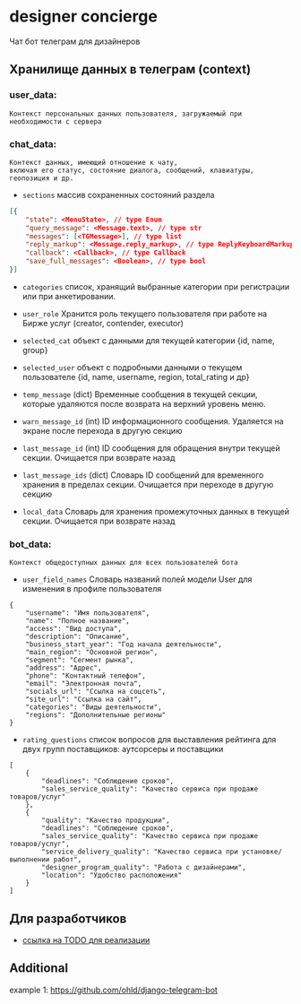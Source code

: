 # designer concierge
Чат бот телеграм для дизайнеров

## Хранилище данных в телеграм (context)

### user_data:
    Контекст персональных данных пользователя, загружаемый при необходимости с сервера

### chat_data:
    Контекст данных, имеющий отношение к чату, 
    включая его статус, состояние диалога, сообщений, клавиатуры, геопозиция и др.

- `sections`
массив сохраненных состояний раздела
```json lines
[{
    "state": <MenuState>, // type Enum
    "query_message": <Message.text>, // type str
    "messages": [<TGMessage>], // type list
    "reply_markup": <Message.reply_markup>, // type ReplyKeyboardMarkup
    "callback": <Callback>, // type Callback
    "save_full_messages": <Boolean>, // type bool
}]
```

- `categories`
список, хранящий выбранные категории при регистрации или при анкетировании.


- `user_role`
Хранится роль текущего пользователя при работе на Бирже услуг (creator, contender, executor)


- `selected_cat`
объект с данными для текущей категории {id, name, group}


- `selected_user`
объект с подробными данными о текущем пользователе {id, name, username, region, total_rating и др}


- `temp_message`
  (dict) Временные сообщения в текущей секции, которые удаляются после возврата на верхний уровень меню.


- `warn_message_id`
  (int) ID информационного сообщения. Удаляется на экране после перехода в другую секцию


- `last_message_id`
  (int) ID сообщения для обращения внутри текущей секции. Очищается при возврате назад


- `last_message_ids`
  (dict) Словарь ID сообщений для временного хранения в пределах секции. Очищается при переходе в другую секцию 


- `local_data`
    Словарь для хранения промежуточных данных в текущей секции. Очищается при возврате назад

### bot_data:
    Контекст общедоступных данных для всех пользователей бота


- `user_field_names`
Словарь названий полей модели User для изменения в профиле пользователя
```json5
{
    "username": "Имя пользователя",
    "name": "Полное название",
    "access": "Вид доступа",
    "description": "Описание",
    "business_start_year": "Год начала деятельности",
    "main_region": "Основной регион",
    "segment": "Сегмент рынка",
    "address": "Адрес",
    "phone": "Контактный телефон",
    "email": "Электронная почта",
    "socials_url": "Ссылка на соцсеть",
    "site_url": "Ссылка на сайт",
    "categories": "Виды деятельности",
    "regions": "Дополнительные регионы"
}
```

- `rating_questions`
список вопросов для выставления рейтинга для двух групп поставщиков: аутсорсеры и поставщики
```json5
[
    {
        "deadlines": "Соблюдение сроков",
        "sales_service_quality": "Качество сервиса при продаже товаров/услуг"
    },
    {
        "quality": "Качество продукции",
        "deadlines": "Соблюдение сроков",
        "sales_service_quality": "Качество сервиса при продаже товаров/услуг",
        "service_delivery_quality": "Качество сервиса при установке/выполнении работ",
        "designer_program_quality": "Работа с дизайнерами",
        "location": "Удобство расположения"
    }
]
```

## Для разработчиков
- [ссылка на TODO для реализации](docs/TODO.md)


## Additional
example 1: https://github.com/ohld/django-telegram-bot

